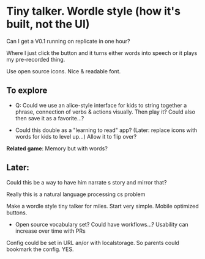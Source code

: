 # Tiny talker. Wordle style (how it's built, not the UI)

Can I get a V0.1 running on replicate in one hour?

Where I just click the button and it turns either words into speech or it plays my pre-recorded thing. 

Use open source icons. Nice & readable font.


## To explore
- Q: Could we use an alice-style interface for kids to string together a phrase,
connection of verbs & actions visually. Then play it? Could also then save it as
a favorite...?

- Could this double as a "learning to read" app? (Later: replace icons with
words for kids to level up...) Allow it to flip over?

**Related game**: Memory but with words?

## Later:
Could this be a way to have him narrate s story and mirror that?

Really this is a natural language processing cs problem

Make a wordle style tiny talker for miles. Start very simple. Mobile optimized buttons. 

- Open source vocabulary set? Could have workflows...? Usability can increase
over time with PRs 

Config could be set in URL an/or with localstorage. So parents could bookmark
the config. YES.
